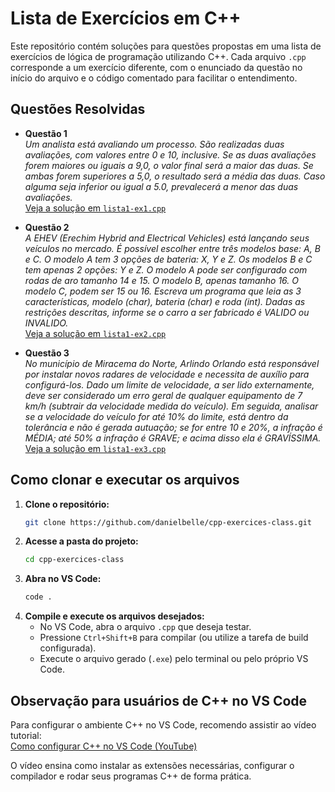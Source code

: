 # Lista de Exercícios em C++

Este repositório contém soluções para questões propostas em uma lista de
exercícios de lógica de programação utilizando C++. Cada arquivo `.cpp`
corresponde a um exercício diferente, com o enunciado da questão no início do
arquivo e o código comentado para facilitar o entendimento.

## Questões Resolvidas

- **Questão 1**  
  _Um analista está avaliando um processo. São realizadas duas avaliações, com
  valores entre 0 e 10, inclusive. Se as duas avaliações forem maiores ou iguais
  a 9,0, o valor final será a maior das duas. Se ambas forem superiores a 5,0, o
  resultado será a média das duas. Caso alguma seja inferior ou igual a 5.0,
  prevalecerá a menor das duas avaliações._  
  [Veja a solução em `lista1-ex1.cpp`](./lista1-ex1.cpp)

- **Questão 2**  
  _A EHEV (Erechim Hybrid and Electrical Vehicles) está lançando seus veículos
  no mercado. É possível escolher entre três modelos base: A, B e C. O modelo A
  tem 3 opções de bateria: X, Y e Z. Os modelos B e C tem apenas 2 opções: Y e
  Z. O modelo A pode ser configurado com rodas de aro tamanho 14 e 15. O modelo
  B, apenas tamanho 16. O modelo C, podem ser 15 ou 16. Escreva um programa que
  leia as 3 características, modelo (char), bateria (char) e roda (int). Dadas
  as restrições descritas, informe se o carro a ser fabricado é VALIDO ou
  INVALIDO._  
  [Veja a solução em `lista1-ex2.cpp`](./lista1-ex2.cpp)

- **Questão 3**  
  _No município de Miracema do Norte, Arlindo Orlando está responsável por
  instalar novos radares de velocidade e necessita de auxílio para
  configurá-los. Dado um limite de velocidade, a ser lido externamente, deve ser
  considerado um erro geral de qualquer equipamento de 7 km/h (subtrair da
  velocidade medida do veículo). Em seguida, analisar se a velocidade do veículo
  for até 10% do limite, está dentro da tolerância e não é gerada autuação; se
  for entre 10 e 20%, a infração é MÉDIA; até 50% a infração é GRAVE; e acima
  disso ela é GRAVÍSSIMA._  
  [Veja a solução em `lista1-ex3.cpp`](./lista1-ex3.cpp)

## Como clonar e executar os arquivos

1. **Clone o repositório:**
   ```bash
   git clone https://github.com/danielbelle/cpp-exercices-class.git
   ```
2. **Acesse a pasta do projeto:**
   ```bash
   cd cpp-exercices-class
   ```
3. **Abra no VS Code:**
   ```bash
   code .
   ```
4. **Compile e execute os arquivos desejados:**
   - No VS Code, abra o arquivo `.cpp` que deseja testar.
   - Pressione `Ctrl+Shift+B` para compilar (ou utilize a tarefa de build
     configurada).
   - Execute o arquivo gerado (`.exe`) pelo terminal ou pelo próprio VS Code.

## Observação para usuários de C++ no VS Code

Para configurar o ambiente C++ no VS Code, recomendo assistir ao vídeo
tutorial:  
[Como configurar C++ no VS Code (YouTube)](https://www.youtube.com/watch?v=DMWD7wfhgNY)

O vídeo ensina como instalar as extensões necessárias, configurar o compilador e
rodar seus programas C++ de forma prática.
